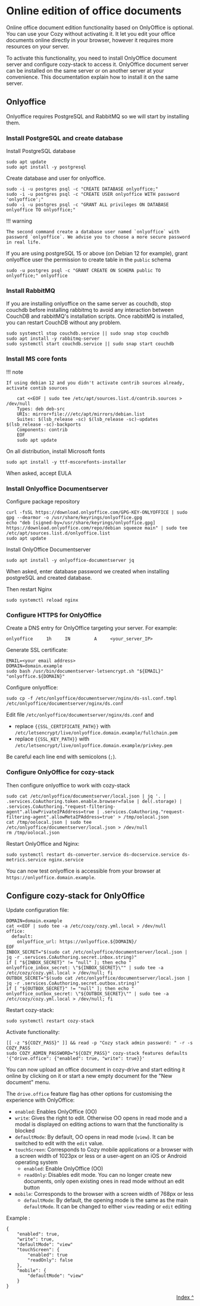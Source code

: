 # Online edition of office documents

Online office document edition functionality based on OnlyOffice is optional. You can use your Cozy without activating it. It let you edit your office documents online directly in your browser, however it requires more resources on your server.

To activate this functionality, you need to install OnlyOffice document server and configure cozy-stack to access it. OnlyOffice document server can be installed on the same server or on another server at your convenience. This documentation explain how to install it on the same server.


## Onlyoffice

Onlyoffice requires PostgreSQL and RabbitMQ so we will start by installing them.

### Install PostgreSQL and create database

Install PostgreSQL database

    sudo apt update
    sudo apt install -y postgresql

Create database and user for onlyoffice.

    sudo -i -u postgres psql -c "CREATE DATABASE onlyoffice;"
    sudo -i -u postgres psql -c "CREATE USER onlyoffice WITH password 'onlyoffice';"
    sudo -i -u postgres psql -c "GRANT ALL privileges ON DATABASE onlyoffice TO onlyoffice;"

!!! warning

    The second command create a database user named `onlyoffice` with password `onlyoffice`. We advise you to choose a more secure password in real life.

If you are using postgreSQL 15 or above (on Debian 12 for example), grant onlyoffice user the permission to create table in the `public` schema

    sudo -u postgres psql -c "GRANT CREATE ON SCHEMA public TO onlyoffice;" onlyoffice

### Install RabbitMQ

If you are installing onlyoffice on the same server as couchdb, stop couchdb before installing rabbitmq to avoid any interaction between CouchDB and rabbitMQ's installation scripts. Once rabbitMQ is installed, you can restart CouchDB without any problem.

    sudo systemctl stop couchdb.service || sudo snap stop couchdb
    sudo apt install -y rabbitmq-server
    sudo systemctl start couchdb.service || sudo snap start couchdb

### Install MS core fonts

!!! note

    If using debian 12 and you didn't activate contrib sources already, activate contib sources

        cat <<EOF | sudo tee /etc/apt/sources.list.d/contrib.sources > /dev/null
        Types: deb deb-src
        URIs: mirror+file:///etc/apt/mirrors/debian.list
        Suites: $(lsb_release -sc) $(lsb_release -sc)-updates $(lsb_release -sc)-backports
        Components: contrib
        EOF
        sudo apt update

On all distribution, install Microsoft fonts

    sudo apt install -y ttf-mscorefonts-installer

When asked, accept EULA

### Install Onlyoffice Documentserver

Configure package repository

    curl -fsSL https://download.onlyoffice.com/GPG-KEY-ONLYOFFICE | sudo gpg --dearmor -o /usr/share/keyrings/onlyoffice.gpg
    echo "deb [signed-by=/usr/share/keyrings/onlyoffice.gpg] https://download.onlyoffice.com/repo/debian squeeze main" | sudo tee /etc/apt/sources.list.d/onlyoffice.list
    sudo apt update

Install OnlyOffice Documentserver

    sudo apt install -y onlyoffice-documentserver jq

When asked, enter database password we created when installing postgreSQL and created database.

Then restart Nginx

    sudo systemctl reload nginx

### Configure HTTPS for OnlyOffice

Create a DNS entry for OnlyOffice targeting your server. For example:

    onlyoffice     1h     IN         A     <your_server_IP>

Generate SSL certificate:

    EMAIL=<your email address>
    DOMAIN=domain.example
    sudo bash /usr/bin/documentserver-letsencrypt.sh "${EMAIL}" "onlyoffice.${DOMAIN}"

Configure onlyoffice:

    sudo cp -f /etc/onlyoffice/documentserver/nginx/ds-ssl.conf.tmpl /etc/onlyoffice/documentserver/nginx/ds.conf

Edit file `/etc/onlyoffice/documentserver/nginx/ds.conf` and

- replace `{{SSL_CERTIFICATE_PATH}}` with `/etc/letsencrypt/live/onlyoffice.domain.example/fullchain.pem`
- replace `{{SSL_KEY_PATH}}` with `/etc/letsencrypt/live/onlyoffice.domain.example/privkey.pem`

Be careful each line end with semicolons (`;`).

### Configure OnlyOffice for cozy-stack

Then configure onlyoffice to work with cozy-stack

    sudo cat /etc/onlyoffice/documentserver/local.json | jq '. | .services.CoAuthoring.token.enable.browser=false | del(.storage) | .services.CoAuthoring."request-filtering-agent".allowPrivateIPAddress=true | .services.CoAuthoring."request-filtering-agent".allowMetaIPAddress=true' > /tmp/oolocal.json
    cat /tmp/oolocal.json | sudo tee /etc/onlyoffice/documentserver/local.json > /dev/null
    rm /tmp/oolocal.json

Restart OnlyOffice and Nginx:

    sudo systemctl restart ds-converter.service ds-docservice.service ds-metrics.service nginx.service


You can now test onlyoffice is accessible from your browser at `https://onlyoffice.domain.example`.

## Configure cozy-stack for OnlyOffice

Update configuration file:

    DOMAIN=domain.example
    cat <<EOF | sudo tee -a /etc/cozy/cozy.yml.local > /dev/null
    office:
      default:
        onlyoffice_url: https://onlyoffice.${DOMAIN}/
    EOF
    INBOX_SECRET="$(sudo cat /etc/onlyoffice/documentserver/local.json | jq -r .services.CoAuthoring.secret.inbox.string)"
    if [ "${INBOX_SECRET}" != "null" ]; then echo "    onlyoffice_inbox_secret: \"${INBOX_SECRET}\"" | sudo tee -a /etc/cozy/cozy.yml.local > /dev/null; fi
    OUTBOX_SECRET="$(sudo cat /etc/onlyoffice/documentserver/local.json | jq -r .services.CoAuthoring.secret.outbox.string)"
    if [ "${OUTBOX_SECRET}" != "null" ]; then echo "    onlyoffice_outbox_secret: \"${OUTBOX_SECRET}\"" | sudo tee -a /etc/cozy/cozy.yml.local > /dev/null; fi


Restart cozy-stack:

    sudo systemctl restart cozy-stack

Activate functionality:

    [[ -z "${COZY_PASS}" ]] && read -p "Cozy stack admin password: " -r -s COZY_PASS
    sudo COZY_ADMIN_PASSWORD="${COZY_PASS}" cozy-stack features defaults '{"drive.office": {"enabled": true, "write": true}}'

You can now upload an office document in cozy-drive and start editing it online by clicking on it or start a new empty document for the "New document" menu.

The `drive.office` feature flag has other options for customising the experience with OnlyOffice:

<!--lint disable list-item-bullet-indent-->

- `enabled`: Enables OnlyOffice (OO)
- `write`: Gives the right to edit. Otherwise OO opens in read mode and a modal is displayed on editing actions to warn that the functionality is blocked
- `defaultMode`: By default, OO opens in read mode (`view`). It can be switched to edit with the `edit` value.
- `touchScreen`: Corresponds to Cozy mobile applications or a browser with a screen width of 1023px or less or a user-agent on an iOS or Android operating system
    - `enabled`: Enable OnlyOffice (OO)
    - `readOnly`: Disables edit mode. You can no longer create new documents, only open existing ones in read mode without an edit button
- `mobile`: Corresponds to the browser with a screen width of 768px or less
    - `defaultMode`: By default, the opening mode is the same as the main `defaultMode`. It can be changed to either `view` reading or `edit` editing

<!--lint enable list-item-bullet-indent-->

Example :

```
{
    "enabled": true,
    "write": true,
    "defaultMode": "view"
    "touchScreen": {
        "enabled": true
        "readOnly": false
    },
    "mobile": {
        "defaultMode": "view"
    }
}
```

<div style="text-align: right">
  <a href="../">Index ^</a>
</div>

